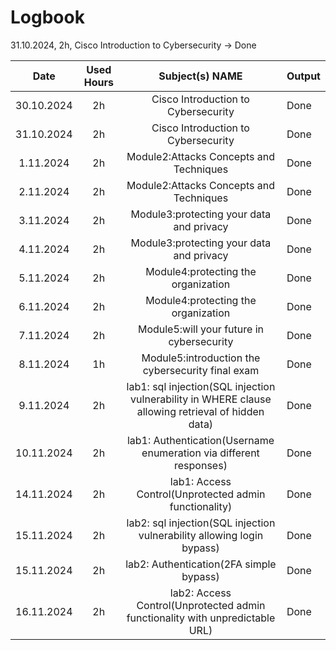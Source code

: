 # Logbook
31.10.2024, 2h, Cisco Introduction to Cybersecurity → Done 

| Date | Used Hours    | Subject(s) NAME    | Output |
| :-----: | :---: | :---: | :--- |
| 30.10.2024 |  2h   | Cisco Introduction to Cybersecurity  | Done |
| 31.10.2024 |  2h   |Cisco Introduction to Cybersecurity   | Done |
| 1.11.2024 |  2h   | Module2:Attacks Concepts and Techniques  | Done |
| 2.11.2024 |  2h   |Module2:Attacks Concepts and Techniques   | Done |
| 3.11.2024 |  2h   | Module3:protecting your data and privacy  | Done |
| 4.11.2024 |  2h   |Module3:protecting your data and privacy    | Done |
| 5.11.2024 |  2h   | Module4:protecting the organization  | Done |
| 6.11.2024 |  2h   |Module4:protecting the organization   | Done |
| 7.11.2024 |  2h   |Module5:will your future in cybersecurity  | Done |
| 8.11.2024 |  1h   |Module5:introduction the cybersecurity final exam   | Done |
| 9.11.2024 |  2h   |lab1: sql injection(SQL injection vulnerability in WHERE clause allowing retrieval of hidden data)  | Done |
| 10.11.2024 |  2h   |lab1: Authentication(Username enumeration via different responses)   | Done |
| 14.11.2024 |  2h   |lab1: Access Control(Unprotected admin functionality)   | Done |
| 15.11.2024 |  2h   |lab2: sql injection(SQL injection vulnerability allowing login bypass)   | Done |
| 15.11.2024 |  2h   |lab2: Authentication(2FA simple bypass)   | Done |
| 16.11.2024 |  2h   |lab2:  Access Control(Unprotected admin functionality with unpredictable URL)   | Done |















